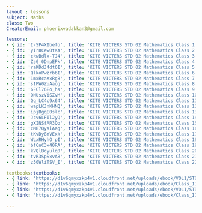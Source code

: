 ```yaml
--- 
layout : lessons 
subject: Maths
class: Two
CreaterEmail: phoenixvadakkan3@gmail.com

lessons: 
- { id: 'I-SP4XIbefo', title: 'KITE VICTERS STD 02 Mathematics Class 1 (First Bell-ഫസ്റ്റ് ബെല്‍)' }
- { id: 'yIr8Cew0tKA', title: 'KITE VICTERS STD 02 Mathematics Class 2 (First Bell-ഫസ്റ്റ് ബെല്‍)' }
- { id: 'ckwBdlx-TJ4', title: 'KITE VICTERS STD 02 Mathematics Class 3 (First Bell-ഫസ്റ്റ് ബെല്‍)' }
- { id: 'ZsG_0DnpEPk', title: 'KITE VICTERS STD 02 Mathematics Class 4 (First Bell-ഫസ്റ്റ് ബെല്‍)' }
- { id: 'raKDdJ4dt6I', title: 'KITE VICTERS STD 02 Mathematics Class 5 (First Bell-ഫസ്റ്റ് ബെല്‍)' }
- { id: 'QlkoPwzrb6I', title: 'KITE VICTERS STD 02 Mathematics Class 6 (First Bell-ഫസ്റ്റ് ബെല്‍)' }
- { id: '1mxRcaXxRg8', title: 'KITE VICTERS STD 02 Mathematics Class 7 (First Bell-ഫസ്റ്റ് ബെല്‍)' }
- { id: 'sIPW0ZuAaog', title: 'KITE VICTERS STD 02 Mathematics Class 8 (First Bell-ഫസ്റ്റ് ബെല്‍)' }
- { id: '6FCl76Eo_hs', title: 'KITE VICTERS STD 02 Mathematics Class 9 (First Bell-ഫസ്റ്റ് ബെല്‍)' }
- { id: 'ONUszViSZvM', title: 'KITE VICTERS STD 02 Mathematics Class 10 (First Bell-ഫസ്റ്റ് ബെല്‍)' }
- { id: 'Qq_LC4c9x64', title: 'KITE VICTERS STD 02 Mathematics Class 11 (First Bell-ഫസ്റ്റ് ബെല്‍)' }
- { id: 'wapLKJnKHNQ', title: 'KITE VICTERS STD 02 Mathematics Class 12 (First Bell-ഫസ്റ്റ് ബെല്‍)' }
- { id: 'ipjBgqE0slc', title: 'KITE VICTERS STD 02 Mathematics Class 13 (First Bell-ഫസ്റ്റ് ബെല്‍)' }
- { id: 'Jcv6LFIl2yQ', title: 'KITE VICTERS STD 02 Mathematics Class 14 (First Bell-ഫസ്റ്റ് ബെല്‍)' }
- { id: 'gXINSfAR3Qo', title: 'KITE VICTERS STD 02 Mathematics Class 15 (First Bell-ഫസ്റ്റ് ബെല്‍)' }
- { id: 'cMB7QyaiAag', title: 'KITE VICTERS STD 02 Mathematics Class 16 (First Bell-ഫസ്റ്റ് ബെല്‍)' }
- { id: 'tKvDy8YVExk', title: 'KITE VICTERS STD 02 Mathematics Class 17 (First Bell-ഫസ്റ്റ് ബെല്‍)' }
- { id: 'WLxRHyhO_pI', title: 'KITE VICTERS STD 02 Mathematics Class 18 (First Bell-ഫസ്റ്റ് ബെല്‍)' }
- { id: 'bfCnC3x40RA', title: 'KITE VICTERS STD 02 Mathematics Class 19 (First Bell-ഫസ്റ്റ് ബെല്‍)' }
- { id: 'kVQlBcyulq0', title: 'KITE VICTERS STD 02 Mathematics Class 20 (First Bell-ഫസ്റ്റ് ബെല്‍)' }
- { id: 'tvR3SpSxvA8', title: 'KITE VICTERS STD 02 Mathematics Class 21 (First Bell-ഫസ്റ്റ് ബെല്‍)' }
- { id: 'z50WliTSV_I', title: 'KITE VICTERS STD 02 Mathematics Class 22 (First Bell-ഫസ്റ്റ് ബെല്‍)' }

textbooks:textbooks:
- { link: 'https://d1v6qmyxzkp4v1.cloudfront.net/uploads/ebook/VOL1/STD2/MathsEnglish/MathsEnglish.pdf', title: 'mathematics part -1' , medium: 'English' }
- { link: 'https://d1v6qmyxzkp4v1.cloudfront.net/uploads/ebook/Class_II/Maths_Eng_Vol_II/1-56.pdf', title: 'mathematics Part -2' , medium: 'English' }
- { link: 'https://d1v6qmyxzkp4v1.cloudfront.net/uploads/ebook/VOL1/STD2/MathsMalayalam/MathsMalayalam.pdf', title: 'mathematics Part -1' , medium: 'Malayalam' }
- { link: 'https://d1v6qmyxzkp4v1.cloudfront.net/uploads/ebook/Class_II/Maths_Mal_Vol_II/1-56.pdf', title: 'mathematics Part -2' , medium: 'Malayalam' }

--- 
```

